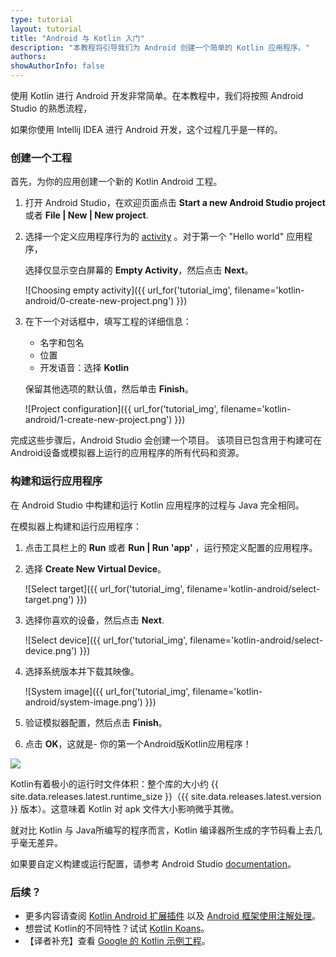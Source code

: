 ```yaml
---
type: tutorial
layout: tutorial
title: "Android 与 Kotlin 入门"
description: "本教程将引导我们为 Android 创建一个简单的 Kotlin 应用程序。"
authors: 
showAuthorInfo: false
---
```


使用 Kotlin 进行 Android 开发非常简单。在本教程中，我们将按照 Android Studio 的熟悉流程，

如果你使用 Intellij IDEA 进行 Android 开发，这个过程几乎是一样的。

### 创建一个工程

首先，为你的应用创建一个新的 Kotlin Android 工程。

1. 打开 Android Studio，在欢迎页面点击 **Start a new Android Studio project**  或者 **File \| New \| New project**.

2. 选择一个定义应用程序行为的 [activity](https://developer.android.com/guide/components/activities/intro-activities) 。对于第一个 "Hello world" 应用程序，

   选择仅显示空白屏幕的 __Empty Activity__，然后点击 __Next__。

   ![Choosing empty activity]({{ url_for('tutorial_img', filename='kotlin-android/0-create-new-project.png') }})

3. 在下一个对话框中，填写工程的详细信息：

   - 名字和包名
   - 位置
   - 开发语音：选择 __Kotlin__

   保留其他选项的默认值，然后单击 __Finish__。

   ![Project configuration]({{ url_for('tutorial_img', filename='kotlin-android/1-create-new-project.png') }})

完成这些步骤后，Android Studio 会创建一个项目。 该项目已包含用于构建可在Android设备或模拟器上运行的应用程序的所有代码和资源。

### 构建和运行应用程序

在 Android Studio 中构建和运行 Kotlin 应用程序的过程与 Java 完全相同。

在模拟器上构建和运行应用程序：
1. 点击工具栏上的 __Run__ 或者 __Run \| Run 'app'__ ，运行预定义配置的应用程序。

2. 选择 __Create New Virtual Device__。

   ![Select target]({{ url_for('tutorial_img', filename='kotlin-android/select-target.png') }})

3. 选择你喜欢的设备，然后点击 __Next__.

   ![Select device]({{ url_for('tutorial_img', filename='kotlin-android/select-device.png') }})

4. 选择系统版本并下载其映像。

   ![System image]({{ url_for('tutorial_img', filename='kotlin-android/system-image.png') }})

5. 验证模拟器配置，然后点击 __Finish__。

6. 点击 __OK__，这就是- 你的第一个Android版Kotlin应用程序！


<div style="display: flex; align-items: center; margin-bottom: 10px;">
    <img
    src="{{ url_for('asset', path='images/tutorials/kotlin-android/hello-app.png') }}"
    data-gif-src="{{ url_for('asset', path='images/tutorials/kotlin-android/hello-app.gif') }}"
    class="gif-image">
</div>

Kotlin有着极小的运行时文件体积：整个库的大小约 {{ site.data.releases.latest.runtime_size }}（{{ site.data.releases.latest.version }} 版本）。这意味着 Kotlin 对 apk 文件大小影响微乎其微。

就对比 Kotlin 与 Java所编写的程序而言，Kotlin 编译器所生成的字节码看上去几乎毫无差异。

如果要自定义构建或运行配置，请参考 Android Studio [documentation](https://developer.android.com/studio/run)。

### 后续？

* 更多内容请查阅 [Kotlin Android 扩展插件](android-plugin.html) 以及 [Android 框架使用注解处理](android-frameworks.html)。
* 想尝试 Kotlin的不同特性？试试 [Kotlin Koans](koans.html)。
* 【译者补充】查看 [Google 的 Kotlin 示例工程](https://developer.android.com/samples/index.html?language=kotlin)。
